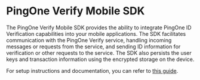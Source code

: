 # PingOne Verify Mobile SDK

The PingOne Verify Mobile SDK provides the ability to integrate PingOne ID Verification capabilities into your mobile applications. The SDK facilitates communication with the PingOne Verify service, handling incoming messages or requests from the service, and sending ID information for verification or other requests to the service. The SDK also persists the user keys and transaction information using the encrypted storage on the device. 

For setup instructions and documentation, you can refer to [this guide](https://apidocs.pingidentity.com/pingone/platform/v1/api/#pingone-verify-mobile-sdk-for-android).      
